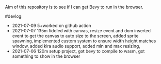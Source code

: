 Aim of this repository is to see if I can get Bevy to run in the browser.

#devlog
- 2021-07-09  5+worked on github action
- 2021-07-07  135m fiddled with canvas, resize event and dom inserted event to get the canvas to auto size to the screen, added sprite spawning, implemented custom system to ensure width height matches window, added kira audio support, added min and max resizing, 
- 2021-07-06  120m setup project, got bevy to compile to wasm, got something to show in the browser


